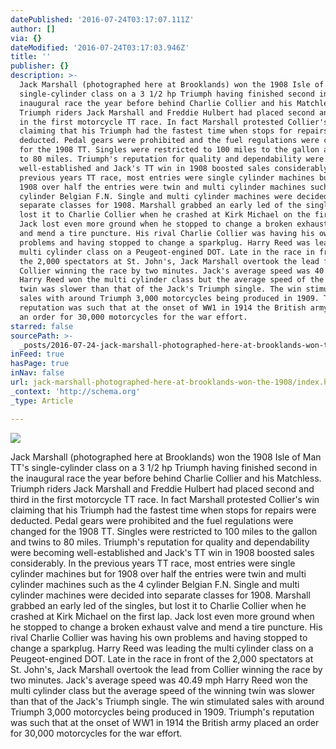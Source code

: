 ```yaml
---
datePublished: '2016-07-24T03:17:07.111Z'
author: []
via: {}
dateModified: '2016-07-24T03:17:03.946Z'
title: ''
publisher: {}
description: >-
  Jack Marshall (photographed here at Brooklands) won the 1908 Isle of Man TT’s
  single-cylinder class on a 3 1/2 hp Triumph having finished second in the
  inaugural race the year before behind Charlie Collier and his Matchless.
  Triumph riders Jack Marshall and Freddie Hulbert had placed second and third
  in the first motorcycle TT race. In fact Marshall protested Collier's win
  claiming that his Triumph had the fastest time when stops for repairs were
  deducted. Pedal gears were prohibited and the fuel regulations were changed
  for the 1908 TT. Singles were restricted to 100 miles to the gallon and twins
  to 80 miles. Triumph's reputation for quality and dependability were becoming
  well-established and Jack's TT win in 1908 boosted sales considerably. In the
  previous years TT race, most entries were single cylinder machines but for
  1908 over half the entries were twin and multi cylinder machines such as the 4
  cylinder Belgian F.N. Single and multi cylinder machines were decided into
  separate classes for 1908. Marshall grabbed an early led of the singles, but
  lost it to Charlie Collier when he crashed at Kirk Michael on the first lap.
  Jack lost even more ground when he stopped to change a broken exhaust valve
  and mend a tire puncture. His rival Charlie Collier was having his own
  problems and having stopped to change a sparkplug. Harry Reed was leading the
  multi cylinder class on a Peugeot-engined DOT. Late in the race in front of
  the 2,000 spectators at St. John's, Jack Marshall overtook the lead from
  Collier winning the race by two minutes. Jack's average speed was 40.49 mph
  Harry Reed won the multi cylinder class but the average speed of the winning
  twin was slower than that of the Jack's Triumph single. The win stimulated
  sales with around Triumph 3,000 motorcycles being produced in 1909. Triumph's
  reputation was such that at the onset of WW1 in 1914 the British army placed
  an order for 30,000 motorcycles for the war effort. 
starred: false
sourcePath: >-
  _posts/2016-07-24-jack-marshall-photographed-here-at-brooklands-won-the-1908.md
inFeed: true
hasPage: true
inNav: false
url: jack-marshall-photographed-here-at-brooklands-won-the-1908/index.html
_context: 'http://schema.org'
_type: Article

---
```

![](https://the-grid-user-content.s3-us-west-2.amazonaws.com/0fc0c6e0-77d7-4992-9309-2846cf474129.jpg)

Jack Marshall (photographed here at Brooklands) won the 1908 Isle of Man TT's single-cylinder class on a 3 1/2 hp Triumph having finished second in the inaugural race the year before behind Charlie Collier and his Matchless. Triumph riders Jack Marshall and Freddie Hulbert had placed second and third in the first motorcycle TT race. In fact Marshall protested Collier's win claiming that his Triumph had the fastest time when stops for repairs were deducted. Pedal gears were prohibited and the fuel regulations were changed for the 1908 TT. Singles were restricted to 100 miles to the gallon and twins to 80 miles. Triumph's reputation for quality and dependability were becoming well-established and Jack's TT win in 1908 boosted sales considerably. In the previous years TT race, most entries were single cylinder machines but for 1908 over half the entries were twin and multi cylinder machines such as the 4 cylinder Belgian F.N. Single and multi cylinder machines were decided into separate classes for 1908\. Marshall grabbed an early led of the singles, but lost it to Charlie Collier when he crashed at Kirk Michael on the first lap. Jack lost even more ground when he stopped to change a broken exhaust valve and mend a tire puncture. His rival Charlie Collier was having his own problems and having stopped to change a sparkplug. Harry Reed was leading the multi cylinder class on a Peugeot-engined DOT. Late in the race in front of the 2,000 spectators at St. John's, Jack Marshall overtook the lead from Collier winning the race by two minutes. Jack's average speed was 40.49 mph Harry Reed won the multi cylinder class but the average speed of the winning twin was slower than that of the Jack's Triumph single. The win stimulated sales with around Triumph 3,000 motorcycles being produced in 1909\. Triumph's reputation was such that at the onset of WW1 in 1914 the British army placed an order for 30,000 motorcycles for the war effort.